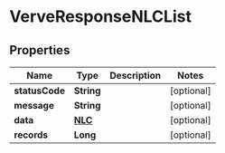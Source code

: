 
# VerveResponseNLCList

## Properties
Name | Type | Description | Notes
------------ | ------------- | ------------- | -------------
**statusCode** | **String** |  |  [optional]
**message** | **String** |  |  [optional]
**data** | [**NLC**](NLC.md) |  |  [optional]
**records** | **Long** |  |  [optional]



